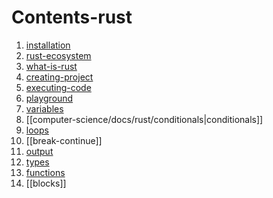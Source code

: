 # Contents-rust

1. [installation](computer-science/docs/rust/installation.md)
2. [rust-ecosystem](rust-ecosystem.md)
3. [what-is-rust](what-is-rust.md)
4. [creating-project](creating-project.md)
5. [executing-code](executing-code.md)
6. [playground](playground.md)
7. [variables](computer-science/docs/rust/variables.md)
8. [[computer-science/docs/rust/conditionals|conditionals]]
9. [loops](computer-science/docs/rust/loops.md)
10. [[break-continue]]
11. [output](computer-science/docs/rust/output.md)
12. [types](computer-science/docs/rust/types.md)
13. [functions](computer-science/docs/rust/functions.md)
14. [[blocks]]
